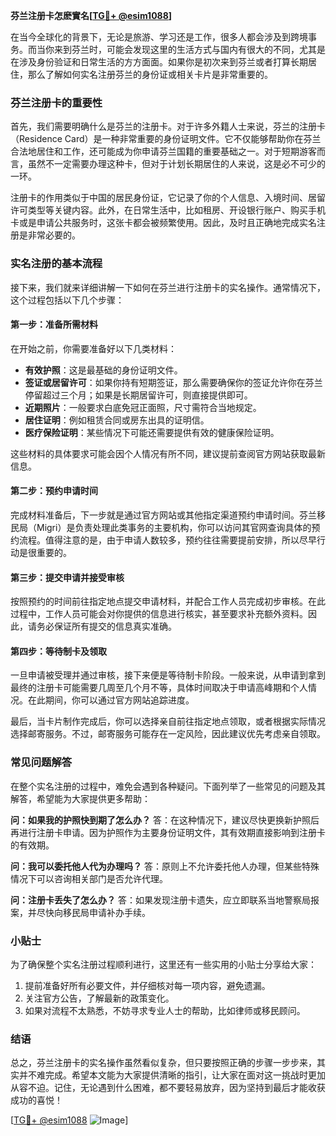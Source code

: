 **芬兰注册卡怎麽實名[[TG💪+ @esim1088](https://t.me/s/esim1088)]**

在当今全球化的背景下，无论是旅游、学习还是工作，很多人都会涉及到跨境事务。而当你来到芬兰时，可能会发现这里的生活方式与国内有很大的不同，尤其是在涉及身份验证和日常生活的方方面面。如果你是初次来到芬兰或者打算长期居住，那么了解如何实名注册芬兰的身份证或相关卡片是非常重要的。

### 芬兰注册卡的重要性

首先，我们需要明确什么是芬兰的注册卡。对于许多外籍人士来说，芬兰的注册卡（Residence Card）是一种非常重要的身份证明文件。它不仅能够帮助你在芬兰合法地居住和工作，还可能成为你申请芬兰国籍的重要基础之一。对于短期游客而言，虽然不一定需要办理这种卡，但对于计划长期居住的人来说，这是必不可少的一环。

注册卡的作用类似于中国的居民身份证，它记录了你的个人信息、入境时间、居留许可类型等关键内容。此外，在日常生活中，比如租房、开设银行账户、购买手机卡或是申请公共服务时，这张卡都会被频繁使用。因此，及时且正确地完成实名注册是非常必要的。

### 实名注册的基本流程

接下来，我们就来详细讲解一下如何在芬兰进行注册卡的实名操作。通常情况下，这个过程包括以下几个步骤：

#### 第一步：准备所需材料

在开始之前，你需要准备好以下几类材料：

- **有效护照**：这是最基础的身份证明文件。
- **签证或居留许可**：如果你持有短期签证，那么需要确保你的签证允许你在芬兰停留超过三个月；如果是长期居留许可，则直接提供即可。
- **近期照片**：一般要求白底免冠正面照，尺寸需符合当地规定。
- **居住证明**：例如租赁合同或房东出具的证明信。
- **医疗保险证明**：某些情况下可能还需要提供有效的健康保险证明。

这些材料的具体要求可能会因个人情况有所不同，建议提前查阅官方网站获取最新信息。

#### 第二步：预约申请时间

完成材料准备后，下一步就是通过官方网站或其他指定渠道预约申请时间。芬兰移民局（Migri）是负责处理此类事务的主要机构，你可以访问其官网查询具体的预约流程。值得注意的是，由于申请人数较多，预约往往需要提前安排，所以尽早行动是很重要的。

#### 第三步：提交申请并接受审核

按照预约的时间前往指定地点提交申请材料，并配合工作人员完成初步审核。在此过程中，工作人员可能会对你提供的信息进行核实，甚至要求补充额外资料。因此，请务必保证所有提交的信息真实准确。

#### 第四步：等待制卡及领取

一旦申请被受理并通过审核，接下来便是等待制卡阶段。一般来说，从申请到拿到最终的注册卡可能需要几周至几个月不等，具体时间取决于申请高峰期和个人情况。在此期间，你可以通过官方网站追踪进度。

最后，当卡片制作完成后，你可以选择亲自前往指定地点领取，或者根据实际情况选择邮寄服务。不过，邮寄服务可能存在一定风险，因此建议优先考虑亲自领取。

### 常见问题解答

在整个实名注册的过程中，难免会遇到各种疑问。下面列举了一些常见的问题及其解答，希望能为大家提供更多帮助：

**问：如果我的护照快到期了怎么办？**
答：在这种情况下，建议尽快更换新护照后再进行注册卡申请。因为护照作为主要身份证明文件，其有效期直接影响到注册卡的有效期。

**问：我可以委托他人代为办理吗？**
答：原则上不允许委托他人办理，但某些特殊情况下可以咨询相关部门是否允许代理。

**问：注册卡丢失了怎么办？**
答：如果发现注册卡遗失，应立即联系当地警察局报案，并尽快向移民局申请补办手续。

### 小贴士

为了确保整个实名注册过程顺利进行，这里还有一些实用的小贴士分享给大家：

1. 提前准备好所有必要文件，并仔细核对每一项内容，避免遗漏。
2. 关注官方公告，了解最新的政策变化。
3. 如果对流程不太熟悉，不妨寻求专业人士的帮助，比如律师或移民顾问。

### 结语

总之，芬兰注册卡的实名操作虽然看似复杂，但只要按照正确的步骤一步步来，其实并不难完成。希望本文能为大家提供清晰的指引，让大家在面对这一挑战时更加从容不迫。记住，无论遇到什么困难，都不要轻易放弃，因为坚持到最后才能收获成功的喜悦！

[[TG💪+ @esim1088](https://t.me/s/esim1088) ![Image](https://i.postimg.cc/4NQfJmqS/Snipaste-2025-05-13-00-14-12.png)]